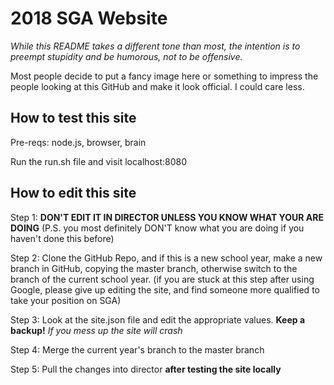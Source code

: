 # 2018 SGA Website #

_While this README takes a different tone than most, the intention is to preempt stupidity and be humorous, not to be offensive._

Most people decide to put a fancy image here or something to impress the people looking at this GitHub and make it look official. I could care less.

## How to test this site ##

Pre-reqs: node.js, browser, brain

Run the run.sh file and visit localhost:8080

## How to edit this site ##

Step 1: **DON'T EDIT IT IN DIRECTOR UNLESS YOU KNOW WHAT YOUR ARE DOING** (P.S. you most definitely DON'T know what you are doing if you haven't done this before)

Step 2: Clone the GitHub Repo, and if this is a new school year, make a new branch in GitHub, copying the master branch, otherwise switch to the branch of the current school year. (if you are stuck at this step after using Google, please give up editing the site, and find someone more qualified to take your position on SGA)

Step 3: Look at the site.json file and edit the appropriate values. **Keep a backup!** _If you mess up the site will crash_

Step 4: Merge the current year's branch to the master branch

Step 5: Pull the changes into director **after testing the site locally**